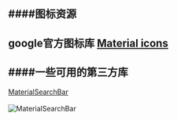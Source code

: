 ####图标资源  
----
google官方图标库 [Material icons](https://design.google.com/icons/)    
---  
####一些可用的第三方库   
---  
[MaterialSearchBar](https://github.com/mancj/MaterialSearchBar)  
&ensp;   
![MaterialSearchBar](https://github.com/mancj/MaterialSearchBar/blob/master/art/preview.gif)
